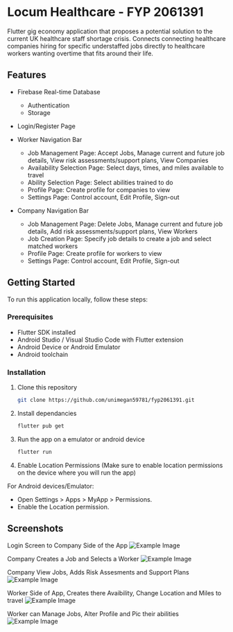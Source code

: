 # Locum Healthcare - FYP 2061391

Flutter gig economy application that proposes a potential solution to the current UK healthcare staff shortage crisis. Connects connecting healthcare companies hiring for specific understaffed jobs directly to healthcare workers wanting overtime that fits around their life. 

## Features
- Firebase Real-time Database
  - Authentication
  - Storage

- Login/Register Page

- Worker Navigation Bar
  - Job Management Page: Accept Jobs, Manage current and future job details, View risk assessments/support plans, View Companies
  - Availability Selection Page: Select days, times, and miles available to travel
  - Ability Selection Page: Select abilities trained to do
  - Profile Page: Create profile for companies to view
  - Settings Page: Control account, Edit Profile, Sign-out

- Company Navigation Bar
  - Job Management Page: Delete Jobs, Manage current and future job details, Add risk assessments/support plans, View Workers
  - Job Creation Page: Specify job details to create a job and select matched workers
  - Profile Page: Create profile for workers to view
  - Settings Page: Control account, Edit Profile, Sign-out


## Getting Started

To run this application locally, follow these steps:

### Prerequisites
- Flutter SDK installed
- Android Studio / Visual Studio Code with Flutter extension
- Android Device or Android Emulator
- Android toolchain
### Installation

1. Clone this repository
   ```bash
   git clone https://github.com/unimegan59781/fyp2061391.git
2. Install dependancies
   ```bash
   flutter pub get
3. Run the app on a emulator or android device
   ```bash
   flutter run
4. Enable Location Permissions
(Make sure to enable location permissions on the device where you will run the app)

For Android devices/Emulator:
- Open Settings > Apps > MyApp > Permissions.
- Enable the Location permission.

## Screenshots
Login Screen to Company Side of the App
![Example Image](screenshots/shot1.png)

Company Creates a Job and Selects a Worker
![Example Image](screenshots/shot2.png)

Company View Jobs, Adds Risk Assesments and Support Plans
![Example Image](screenshots/shot3.png)

Worker Side of App, Creates there Avaibility, Change Location and Miles to travel
![Example Image](screenshots/shot4.png)

Worker can Manage Jobs, Alter Profile and Pic their abilities
![Example Image](screenshots/shot5.png)
